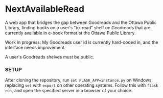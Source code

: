 # NextAvailableRead
A web app that bridges the gap between Goodreads and the Ottawa Public Library, finding books on a user's "to-read" shelf on Goodreads that are currently available in e-book format at the Ottawa Public Library.

Work in progress: My Goodreads user id is currently hard-coded in, and the interface needs improvement.

A user's Goodreads shelves must be public.

### SETUP

After cloning the repository, run `set FLASK_APP=instance.py` on Windows, replacing `set` with `export` on other operating systems. Follow this with `flask run`, and open the specified server in a browser of your choice.
